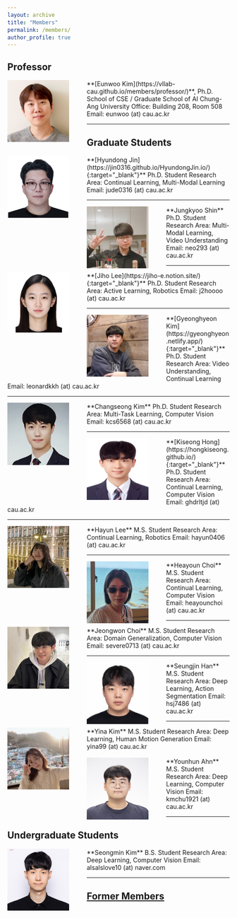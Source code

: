 ```yaml
---
layout: archive
title: "Members"
permalink: /members/
author_profile: true
---
```


## Professor
<img src='/images/Eunwoo Kim4.jpg' width="140" align="left" style="margin-right:40px">
**[Eunwoo Kim](https://vllab-cau.github.io/members/professor/)**, Ph.D.    
School of CSE / Graduate School of AI       
Chung-Ang University         
Office: Building 208, Room 508   
Email: eunwoo (at) cau.ac.kr   

-----
## Graduate Students
<img src='/images/Hyundong Jin3.png' width="140" align="left" style="margin-right:40px">
**[Hyundong Jin](https://jin0316.github.io/HyundongJin.io/){:target="_blank"}**     
Ph.D. Student       
Research Area: Continual Learning, Multi-Modal Learning       
Email: jude0316 (at) cau.ac.kr    


-----
<img src='/images/Jung Kyoo Shin.jpg' width="140" align="left" style="margin-right:40px">
**Jungkyoo Shin**      
Ph.D. Student       
Research Area: Multi-Modal Learning, Video Understanding       
Email: neo293 (at) cau.ac.kr      


-----
<img src='/images/Jiho Lee.PNG' width="140" align="left" style="margin-right:40px">
**[Jiho Lee](https://jiho-e.notion.site/){:target="_blank"}**       
Ph.D. Student      
Research Area: Active Learning, Robotics                
Email: j2hoooo (at) cau.ac.kr


-----
<img src='/images/Gyeonghyeon Kim.png' width="140" align="left" style="margin-right:40px">
**[Gyeonghyeon Kim](https://gyeonghyeon.netlify.app/){:target="_blank"}**      
Ph.D. Student      
Research Area: Video Understanding, Continual Learning       
Email: leonardkkh (at) cau.ac.kr


-----
<img src='/images/Changseong Kim.jpg' width="140" align="left" style="margin-right:40px">
**Changseong Kim**      
Ph.D. Student      
Research Area: Multi-Task Learning, Computer Vision           
Email: kcs6568 (at) cau.ac.kr      


-----
<img src='/images/Kiseong Hong.jpg' width="140" align="left" style="margin-right:40px">
**[Kiseong Hong](https://hongkiseong.github.io/){:target="_blank"}**      
Ph.D. Student      
Research Area: Continual Learning, Computer Vision           
Email: ghdrltjd (at) cau.ac.kr      


-----
<img src='/images/hayunlee2.jpg' width="140" align="left" style="margin-right:40px">
**Hayun Lee**   
M.S. Student      
Research Area: Continual Learning, Robotics           
Email: hayun0406 (at) cau.ac.kr       


-----
<img src='/images/heayounchoi.jpg' width="140" align="left" style="margin-right:40px">
**Heayoun Choi**  
M.S. Student      
Research Area: Continual Learning, Computer Vision           
Email: heayounchoi (at) cau.ac.kr      


-----
<img src='/images/Jeongwon Choi.png' width="140" align="left" style="margin-right:40px">
**Jeongwon Choi**  
M.S. Student      
Research Area: Domain Generalization, Computer Vision           
Email: severe0713 (at) cau.ac.kr    


-----
<img src='/images/Seungjin Han.png' width="140" align="left" style="margin-right:40px">
**Seungjin Han**  
M.S. Student      
Research Area: Deep Learning, Action Segmentation           
Email: hsj7486 (at) cau.ac.kr          


-----
<img src='/images/yina kim.jpg' width="140" align="left" style="margin-right:40px">
**Yina Kim**  
M.S. Student      
Research Area: Deep Learning, Human Motion Generation           
Email: yina99 (at) cau.ac.kr   <br><br>


<img src='/images/younhun ahn.jpg' width="140" align="left" style="margin-right:40px">
**Younhun Ahn**  
M.S. Student      
Research Area: Deep Learning, Computer Vision           
Email: kmchu1921 (at) cau.ac.kr


-----
## Undergraduate Students
<img src='/images/seongmin kim1.jpg' width="140" align="left" style="margin-right:40px">
**Seongmin Kim**  
B.S. Student      
Research Area: Deep Learning, Computer Vision           
Email: alsalslove10 (at) naver.com




------
## [Former Members](https://vllab-cau.github.io/alumni/)

